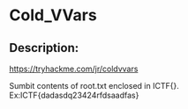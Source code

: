 
# Cold_VVars
## Description:
https://tryhackme.com/jr/coldvvars

Sumbit contents of root.txt enclosed in ICTF{}.
Ex:ICTF{dadasdq23424rfdsaadfas}


